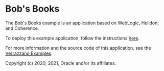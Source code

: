 # Bob's Books

The Bob's Books example is an application based on WebLogic, Helidon, and Coherence.

To deploy this example application, follow the instructions [here](https://verrazzano.io/docs/samples/bobs-books/).

For more information and the source code of this application, see the [Verrazzano Examples](https://github.com/verrazzano/examples).


Copyright (c) 2020, 2021, Oracle and/or its affiliates.
